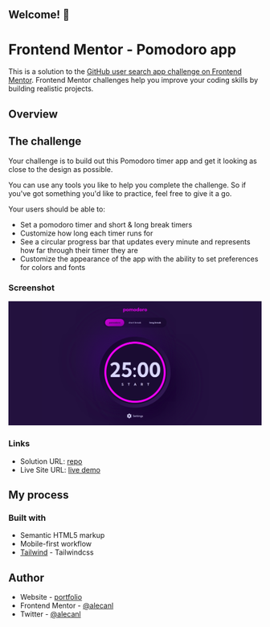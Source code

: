 ## Welcome! 👋

# Frontend Mentor - Pomodoro app

This is a solution to the [GitHub user search app challenge on Frontend Mentor](https://www.frontendmentor.io/challenges/github-user-search-app-Q09YOgaH6). Frontend Mentor challenges help you improve your coding skills by building realistic projects.

## Overview

## The challenge

Your challenge is to build out this Pomodoro timer app and get it looking as close to the design as possible.

You can use any tools you like to help you complete the challenge. So if you've got something you'd like to practice, feel free to give it a go.

Your users should be able to:

- Set a pomodoro timer and short & long break timers
- Customize how long each timer runs for
- See a circular progress bar that updates every minute and represents how far through their timer they are
- Customize the appearance of the app with the ability to set preferences for colors and fonts

### Screenshot

![demo](./src/assets/images/design.png)

### Links

- Solution URL: [repo](https://github.com/AlecANL/pomodoro-app-v2)
- Live Site URL: [live demo](https://pomodoro-app-v2.netlify.app/)

## My process

### Built with

- Semantic HTML5 markup
- Mobile-first workflow
- [Tailwind](https://tailwindcss.com/) - Tailwindcss

## Author

- Website - [portfolio](https://alec-portfolio-dev.vercel.app/)
- Frontend Mentor - [@alecanl](https://www.frontendmentor.io/profile/alecanl)
- Twitter - [@alecanl](https://www.twitter.com/alecanl)
